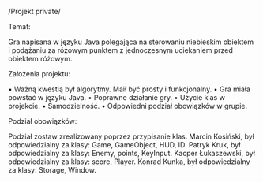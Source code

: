 /Projekt private/

Temat:

Gra napisana w języku Java polegająca na sterowaniu niebieskim obiektem i
podążaniu za różowym punktem z jednoczesnym uciekaniem przed obiektem 
różowym.

Założenia projektu:

• Ważną kwestią był algorytmy. Maił być prosty i funkcjonalny.
• Gra miała powstać w języku Java.
• Poprawne działanie gry.
• Użycie klas w projekcie.
• Samodzielność.
• Odpowiedni podział obowiązków w grupie.

Podział obowiązków:

Podział zostaw zrealizowany poprzez przypisanie klas.
Marcin Kosiński, był odpowiedzialny za klasy: Game, GameObject, HUD, ID. 
Patryk Kruk, był odpowiedzialny za klasy: Enemy, points, KeyInput. 
Kacper Łukaszewski, był odpowiedzialny za klasy: score, Player. 
Konrad Kunka, był odpowiedzialny za klasy: Storage, Window.

